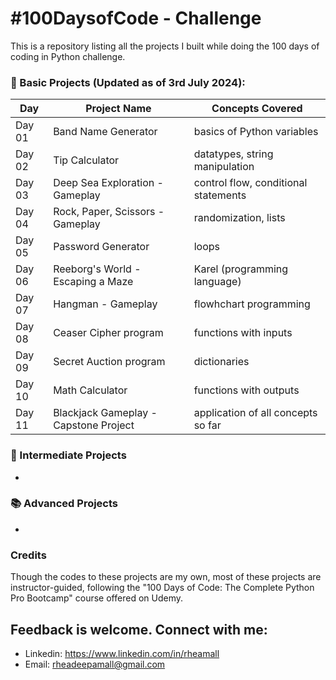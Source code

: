 # #100DaysofCode - Challenge
This is a repository listing all the projects I built while doing the 100 days of coding in Python challenge.

### 📖 Basic Projects (Updated as of 3rd July 2024):

| Day     | Project Name                             | Concepts Covered                                          |
| ------- | -------------                            | -------------                                             |
| Day 01  | Band Name Generator                      | basics of Python variables                                |
| Day 02  | Tip Calculator                           | datatypes, string manipulation                            |
| Day 03  | Deep Sea Exploration - Gameplay          | control flow, conditional statements                      |
| Day 04  | Rock, Paper, Scissors - Gameplay         | randomization, lists                                      |
| Day 05  | Password Generator                       | loops                                                     |
| Day 06  | Reeborg's World - Escaping a Maze        | Karel (programming language)                              |
| Day 07  | Hangman - Gameplay                       | flowhchart programming                                    |
| Day 08  | Ceaser Cipher program                    | functions with inputs                                     |
| Day 09  | Secret Auction program                   | dictionaries                                              |
| Day 10  | Math Calculator                          | functions with outputs                                    |
| Day 11  | Blackjack Gameplay - Capstone Project    | application of all concepts so far                        |

### 📔 Intermediate Projects
  -

### 📚 Advanced Projects
  -

### Credits
Though the codes to these projects are my own, most of these projects are instructor-guided, following the "100 Days of Code: The Complete Python Pro Bootcamp" course offered on Udemy.

## Feedback is welcome. Connect with me:
- Linkedin: https://www.linkedin.com/in/rheamall
- Email: rheadeepamall@gmail.com

